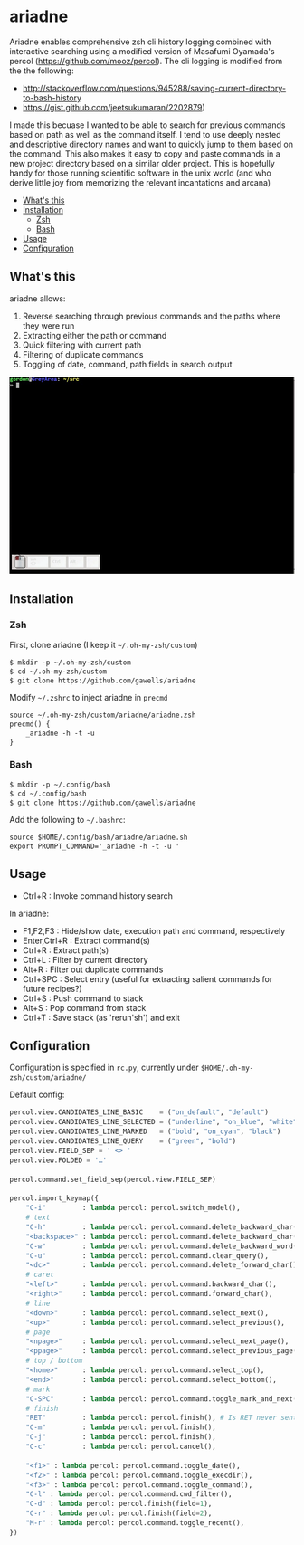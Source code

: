 # ariadne

Ariadne enables comprehensive zsh cli history logging combined with interactive searching
using a modified version of Masafumi Oyamada's percol (https://github.com/mooz/percol). 
The cli logging is modified from the the following:

- http://stackoverflow.com/questions/945288/saving-current-directory-to-bash-history
- https://gist.github.com/jeetsukumaran/2202879)

I made this becuase I wanted to be able to search for previous commands based on path as
well as the command itself. I tend to use deeply nested and descriptive directory names
and want to quickly jump to them based on the command. This also makes it easy to copy
and paste commands in a new project directory based on a similar older project. This is 
hopefully handy for those running scientific software in the unix world (and who derive 
little joy from memorizing the relevant incantations and arcana)

- [What's this](#whats-this)
- [Installation](#installation)
  - [Zsh](#zsh)
  - [Bash](#bash)
- [Usage](#usage)
- [Configuration](#configuration)

## What's this

ariadne allows:

1. Reverse searching through previous commands and the paths where they were run
2. Extracting either the path or command
3. Quick filtering with current path
4. Filtering of duplicate commands
5. Toggling of date, command, path fields in search output

![animation](https://github.com/gawells/demos/blob/master/ariadne1.gif)


## Installation

### Zsh

First, clone ariadne (I keep it `~/.oh-my-zsh/custom`)

    $ mkdir -p ~/.oh-my-zsh/custom
    $ cd ~/.oh-my-zsh/custom
    $ git clone https://github.com/gawells/ariadne

Modify `~/.zshrc` to inject ariadne in `precmd`
    
    source ~/.oh-my-zsh/custom/ariadne/ariadne.zsh
    precmd() {
        _ariadne -h -t -u 
    }

### Bash

    $ mkdir -p ~/.config/bash
    $ cd ~/.config/bash
    $ git clone https://github.com/gawells/ariadne

Add the following to `~/.bashrc`:

    source $HOME/.config/bash/ariadne/ariadne.sh
    export PROMPT_COMMAND='_ariadne -h -t -u '

## Usage

- Ctrl+R          : Invoke command history search

In ariadne:

- F1,F2,F3        : Hide/show date, execution path and command, respectively
- Enter,Ctrl+R    : Extract command(s)
- Ctrl+R          : Extract path(s)
- Ctrl+L          : Filter by current directory
- Alt+R           : Filter out duplicate commands
- Ctrl+SPC        : Select entry (useful for extracting salient commands for future recipes?)
- Ctrl+S          : Push command to stack
- Alt+S           : Pop command from stack
- Ctrl+T          : Save stack (as 'rerun'sh') and exit

## Configuration

Configuration is specified in `rc.py`, currently under `$HOME/.oh-my-zsh/custom/ariadne/`

Default config:

```python
percol.view.CANDIDATES_LINE_BASIC    = ("on_default", "default")
percol.view.CANDIDATES_LINE_SELECTED = ("underline", "on_blue", "white","bold")
percol.view.CANDIDATES_LINE_MARKED   = ("bold", "on_cyan", "black")
percol.view.CANDIDATES_LINE_QUERY    = ("green", "bold")
percol.view.FIELD_SEP = ' <> '
percol.view.FOLDED = '…'

percol.command.set_field_sep(percol.view.FIELD_SEP)

percol.import_keymap({
    "C-i"         : lambda percol: percol.switch_model(),
    # text
    "C-h"         : lambda percol: percol.command.delete_backward_char(),
    "<backspace>" : lambda percol: percol.command.delete_backward_char(),
    "C-w"         : lambda percol: percol.command.delete_backward_word(),
    "C-u"         : lambda percol: percol.command.clear_query(),
    "<dc>"        : lambda percol: percol.command.delete_forward_char(),
    # caret
    "<left>"      : lambda percol: percol.command.backward_char(),
    "<right>"     : lambda percol: percol.command.forward_char(),
    # line
    "<down>"      : lambda percol: percol.command.select_next(),
    "<up>"        : lambda percol: percol.command.select_previous(),
    # page
    "<npage>"     : lambda percol: percol.command.select_next_page(),
    "<ppage>"     : lambda percol: percol.command.select_previous_page(),
    # top / bottom
    "<home>"      : lambda percol: percol.command.select_top(),
    "<end>"       : lambda percol: percol.command.select_bottom(),
    # mark
    "C-SPC"       : lambda percol: percol.command.toggle_mark_and_next(),
    # finish
    "RET"         : lambda percol: percol.finish(), # Is RET never sent? #seems not, doesn't respond to finish_f either - gaw
    "C-m"         : lambda percol: percol.finish(),
    "C-j"         : lambda percol: percol.finish(),
    "C-c"         : lambda percol: percol.cancel(),

    "<f1>" : lambda percol: percol.command.toggle_date(),
    "<f2>" : lambda percol: percol.command.toggle_execdir(),
    "<f3>" : lambda percol: percol.command.toggle_command(),
    "C-l" : lambda percol: percol.command.cwd_filter(),
    "C-d" : lambda percol: percol.finish(field=1),
    "C-r" : lambda percol: percol.finish(field=2),
    "M-r" : lambda percol: percol.command.toggle_recent(),
})    
```

